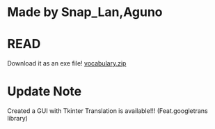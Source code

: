# Made by Snap_Lan,Aguno
# READ

Download it as an exe file! [vocabulary.zip]()

# Update Note

Created a GUI with Tkinter
Translation is available!!! (Feat.googletrans library)
